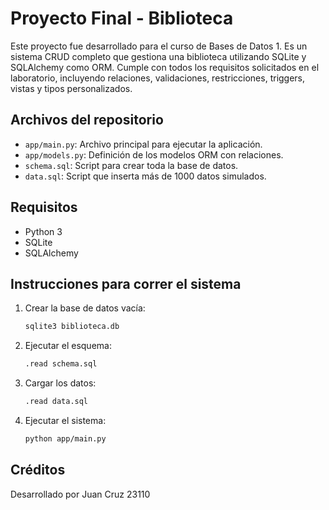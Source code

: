 # Proyecto Final - Biblioteca

Este proyecto fue desarrollado para el curso de Bases de Datos 1. Es un sistema CRUD completo que gestiona una biblioteca utilizando SQLite y SQLAlchemy como ORM. Cumple con todos los requisitos solicitados en el laboratorio, incluyendo relaciones, validaciones, restricciones, triggers, vistas y tipos personalizados.

## Archivos del repositorio

- `app/main.py`: Archivo principal para ejecutar la aplicación.
- `app/models.py`: Definición de los modelos ORM con relaciones.
- `schema.sql`: Script para crear toda la base de datos.
- `data.sql`: Script que inserta más de 1000 datos simulados.

## Requisitos

- Python 3
- SQLite
- SQLAlchemy

## Instrucciones para correr el sistema

1. Crear la base de datos vacía:
   ```bash
   sqlite3 biblioteca.db
   ```

2. Ejecutar el esquema:
   ```bash
   .read schema.sql
   ```

3. Cargar los datos:
   ```bash
   .read data.sql
   ```

4. Ejecutar el sistema:
   ```bash
   python app/main.py
   ```

## Créditos

Desarrollado por Juan Cruz 23110